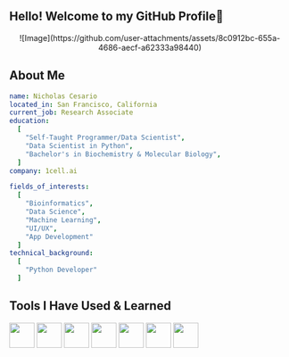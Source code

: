 ## Hello! Welcome to my GitHub Profile👋
<p align="center">
![Image](https://github.com/user-attachments/assets/8c0912bc-655a-4686-aecf-a62333a98440)
</p>

## About Me
```yaml
name: Nicholas Cesario
located_in: San Francisco, California
current_job: Research Associate
education:
  [
    "Self-Taught Programmer/Data Scientist",
    "Data Scientist in Python",
    "Bachelor's in Biochemistry & Molecular Biology",
  ]
company: 1cell.ai

fields_of_interests:
  [
    "Bioinformatics",
    "Data Science",
    "Machine Learning",
    "UI/UX",
    "App Development"
  ]
technical_background:
  [
    "Python Developer"
  ]
```
## Tools I Have Used & Learned
<img src="https://cdn.jsdelivr.net/gh/devicons/devicon@latest/icons/python/python-original.svg" width="45" height ="45"/>
<img src="https://cdn.jsdelivr.net/gh/devicons/devicon@latest/icons/rstudio/rstudio-original.svg" width="45" height ="45"/>
<img src="https://cdn.jsdelivr.net/gh/devicons/devicon@latest/icons/linux/linux-original.svg" width="45" height="45"/>
<img src="https://cdn.jsdelivr.net/gh/devicons/devicon@latest/icons/docker/docker-plain-wordmark.svg" width="45" height="45" />
<img src="https://cdn.jsdelivr.net/gh/devicons/devicon@latest/icons/anaconda/anaconda-original.svg" width ="45" height="45" />
<img src="https://cdn.jsdelivr.net/gh/devicons/devicon@latest/icons/arduino/arduino-plain-wordmark.svg" width ="45" height="45"/>
<img src="https://cdn.jsdelivr.net/gh/devicons/devicon@latest/icons/jupyter/jupyter-original-wordmark.svg" width = "45" height="45"/>






<!--
**NCesari0/NCesari0** is a ✨ _special_ ✨ repository because its `README.md` (this file) appears on your GitHub profile.

Here are some ideas to get you started:

- 🔭 I’m currently working on ...
- 🌱 I’m currently learning ...
- 👯 I’m looking to collaborate on ...
- 🤔 I’m looking for help with ...
- 💬 Ask me about ...
- 📫 How to reach me: ...
- 😄 Pronouns: ...
- ⚡ Fun fact: ...
-->
